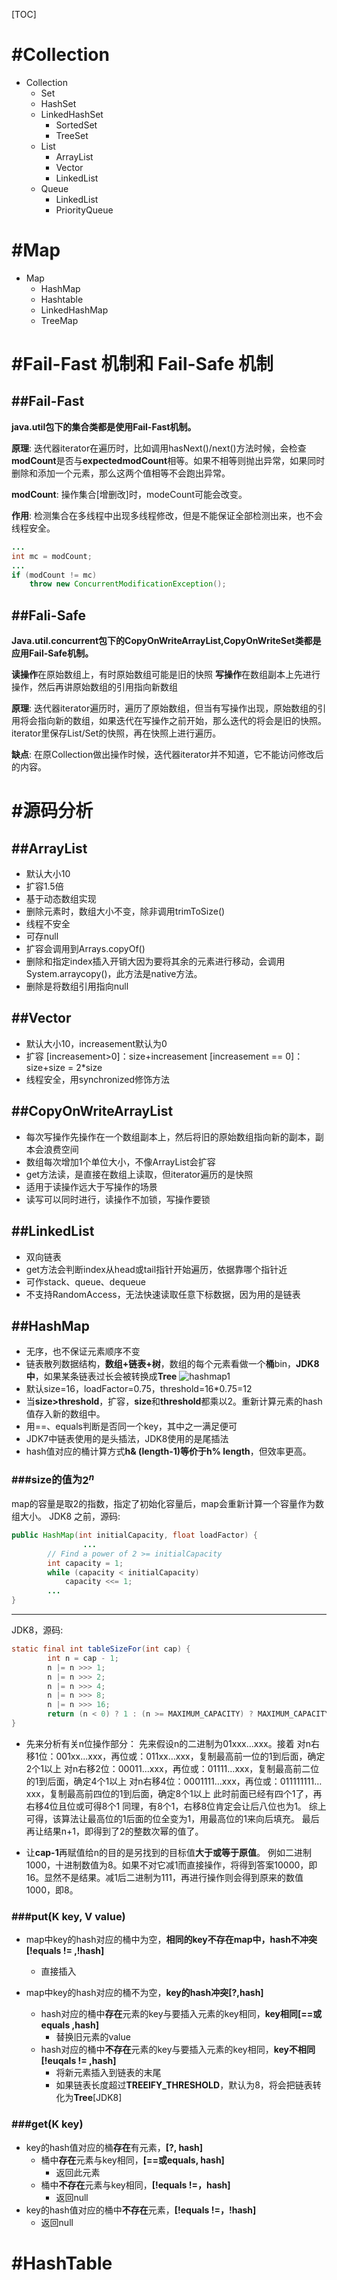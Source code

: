 [TOC]

# #Collection

* Collection
  *  Set
    * HashSet
    * LinkedHashSet
      * SortedSet
      * TreeSet
  *  List
       *  ArrayList
       *  Vector
       *  LinkedList
  *  Queue
       *  LinkedList
       *  PriorityQueue



# #Map

* Map
  * HashMap
  * Hashtable
  * LinkedHashMap
  * TreeMap



# #Fail-Fast 机制和 Fail-Safe 机制

## ##Fail-Fast

**java.util包下的集合类都是使用Fail-Fast机制。**

**原理**: 迭代器iterator在遍历时，比如调用hasNext()/next()方法时候，会检查**modCount**是否与**expectedmodCount**相等。如果不相等则抛出异常，如果同时删除和添加一个元素，那么这两个值相等不会跑出异常。

**modCount**: 操作集合[增删改]时，modeCount可能会改变。

**作用**: 检测集合在多线程中出现多线程修改，但是不能保证全部检测出来，也不会线程安全。

```java
...
int mc = modCount;
...     
if (modCount != mc)
	throw new ConcurrentModificationException();
```





## ##Fali-Safe

**Java.util.concurrent包下的CopyOnWriteArrayList,CopyOnWriteSet类都是应用Fail-Safe机制。**

**读操作**在原始数组上，有时原始数组可能是旧的快照
**写操作**在数组副本上先进行操作，然后再讲原始数组的引用指向新数组

**原理**: 迭代器iterator遍历时，遍历了原始数组，但当有写操作出现，原始数组的引用将会指向新的数组，如果迭代在写操作之前开始，那么迭代的将会是旧的快照。iterator里保存List/Set的快照，再在快照上进行遍历。

**缺点**: 在原Collection做出操作时候，迭代器iterator并不知道，它不能访问修改后的内容。



# #源码分析

## ##ArrayList

* 默认大小10
* 扩容1.5倍
* 基于动态数组实现
* 删除元素时，数组大小不变，除非调用trimToSize()
* 线程不安全
* 可存null
* 扩容会调用到Arrays.copyOf()
* 删除和指定index插入开销大因为要将其余的元素进行移动，会调用System.arraycopy()，此方法是native方法。
* 删除是将数组引用指向null



## ##Vector

* 默认大小10，increasement默认为0
* 扩容
     [increasement>0]：size+increasement
     [increasement == 0]：size+size = 2*size
* 线程安全，用synchronized修饰方法



## ##CopyOnWriteArrayList

* 每次写操作先操作在一个数组副本上，然后将旧的原始数组指向新的副本，副本会浪费空间
* 数组每次增加1个单位大小，不像ArrayList会扩容
* get方法读，是直接在数组上读取，但iterator遍历的是快照
* 适用于读操作远大于写操作的场景
* 读写可以同时进行，读操作不加锁，写操作要锁



## ##LinkedList

* 双向链表
* get方法会判断index从head或tail指针开始遍历，依据靠哪个指针近
* 可作stack、queue、dequeue
* 不支持RandomAccess，无法快速读取任意下标数据，因为用的是链表



## ##HashMap

* 无序，也不保证元素顺序不变
* 链表散列数据结构，**数组+链表+树**，数组的每个元素看做一个**桶**bin，**JDK8中**，如果某条链表过长会被转换成**Tree**
![hashmap1](hashmap1.jpg)
* 默认size=16，loadFactor=0.75，threshold=16*0.75=12
* 当**size>threshold**，扩容，**size**和**threshold**都乘以2。重新计算元素的hash值存入新的数组中。
* 用==、equals判断是否同一个key，其中之一满足便可
* JDK7中链表使用的是头插法，JDK8使用的是尾插法
* hash值对应的桶计算方式**h& (length-1)**等价于**h% length**，但效率更高。

### ###size的值为$2^n$

map的容量是取2的指数，指定了初始化容量后，map会重新计算一个容量作为数组大小。
JDK8 之前，源码:

```java
public HashMap(int initialCapacity, float loadFactor) {
				...
        // Find a power of 2 >= initialCapacity
        int capacity = 1;
        while (capacity < initialCapacity)
            capacity <<= 1;
        ...
}
```

---

JDK8，源码:

```java
static final int tableSizeFor(int cap) {
        int n = cap - 1;
        n |= n >>> 1;
        n |= n >>> 2;
        n |= n >>> 4;
        n |= n >>> 8;
        n |= n >>> 16;
        return (n < 0) ? 1 : (n >= MAXIMUM_CAPACITY) ? MAXIMUM_CAPACITY : n + 1;
}

```

- 先来分析有关n位操作部分：
  	先来假设n的二进制为01xxx...xxx。接着
    	对n右移1位：001xx...xxx，再位或：011xx…xxx，复制最高前一位的1到后面，确定2个1以上
    	对n右移2位：00011...xxx，再位或：01111…xxx，复制最高前二位的1到后面，确定4个1以上
    	对n右移4位：0001111…xxx，再位或：011111111…xxx，复制最高前四位的1到后面，确定8个1以上
    	此时前面已经有四个1了，再右移4位且位或可得8个1
    	同理，有8个1，右移8位肯定会让后八位也为1。
    	综上可得，该算法让最高位的1后面的位全变为1，用最高位的1来向后填充。
    	最后再让结果n+1，即得到了2的整数次幂的值了。

- 让**cap-1**再赋值给n的目的是另找到的目标值**大于或等于原值**。
  例如二进制1000，十进制数值为8。如果不对它减1而直接操作，将得到答案10000，即16。显然不是结果。减1后二进制为111，再进行操作则会得到原来的数值1000，即8。

### ###put(K key, V value)

- map中key的hash对应的桶中为空，**相同的key不存在map中，hash不冲突[!equals != ,!hash]**

  - 直接插入
- map中key的hash对应的桶不为空，**key的hash冲突[?,hash]**  

    - hash对应的桶中**存在**元素的key与要插入元素的key相同，**key相同[==或equals ,hash]**
        - 替换旧元素的value
  - hash对应的桶中**不存在**元素的key与要插入元素的key相同，**key不相同[!euqals != ,hash]**
    - 将新元素插入到链表的末尾
    - 如果链表长度超过**TREEIFY_THRESHOLD**，默认为8，将会把链表转化为**Tree**[JDK8]




### ###get(K key)

* key的hash值对应的桶**存在**有元素，**[?, hash]**
  * 桶中**存在**元素与key相同，**[==或equals, hash]**
    * 返回此元素
  * 桶中**不存在**元素与key相同，**[!equals !=，hash]**
    * 返回null
* key的hash值对应的桶中**不存在**元素，**[!equals !=，!hash]**
  * 返回null



# #HashTable


